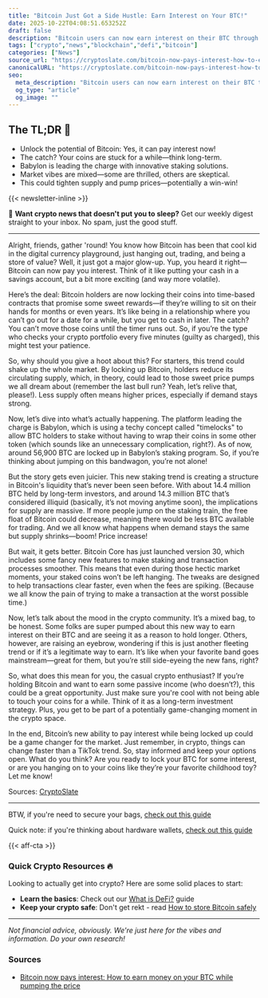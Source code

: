 ```yaml
---
title: "Bitcoin Just Got a Side Hustle: Earn Interest on Your BTC!"
date: 2025-10-22T04:08:51.653252Z
draft: false
description: "Bitcoin users can now earn interest on their BTC through staking, impacting DeFi and the market. Here's how it works!"
tags: ["crypto","news","blockchain","defi","bitcoin"]
categories: ["News"]
source_url: "https://cryptoslate.com/bitcoin-now-pays-interest-how-to-earn-money-on-your-bitcoin-while-pumping-the-price/"
canonicalURL: "https://cryptoslate.com/bitcoin-now-pays-interest-how-to-earn-money-on-your-bitcoin-while-pumping-the-price/"
seo:
  meta_description: "Bitcoin users can now earn interest on their BTC through staking, impacting DeFi and the market. Here's how it works!"
  og_type: "article"
  og_image: ""
---
```


## The TL;DR 📝

- Unlock the potential of Bitcoin: Yes, it can pay interest now!
- The catch? Your coins are stuck for a while—think long-term.
- Babylon is leading the charge with innovative staking solutions.
- Market vibes are mixed—some are thrilled, others are skeptical.
- This could tighten supply and pump prices—potentially a win-win!

{{< newsletter-inline >}}

📧 **Want crypto news that doesn't put you to sleep?** Get our weekly digest straight to your inbox. No spam, just the good stuff.

---

Alright, friends, gather 'round! You know how Bitcoin has been that cool kid in the digital currency playground, just hanging out, trading, and being a store of value? Well, it just got a major glow-up. Yup, you heard it right—Bitcoin can now pay you interest. Think of it like putting your cash in a savings account, but a bit more exciting (and way more volatile). 

Here’s the deal: Bitcoin holders are now locking their coins into time-based contracts that promise some sweet rewards—if they’re willing to sit on their hands for months or even years. It’s like being in a relationship where you can’t go out for a date for a while, but you get to cash in later. The catch? You can’t move those coins until the timer runs out. So, if you’re the type who checks your crypto portfolio every five minutes (guilty as charged), this might test your patience.

So, why should you give a hoot about this? For starters, this trend could shake up the whole market. By locking up Bitcoin, holders reduce its circulating supply, which, in theory, could lead to those sweet price pumps we all dream about (remember the last bull run? Yeah, let’s relive that, please!). Less supply often means higher prices, especially if demand stays strong. 

Now, let’s dive into what’s actually happening. The platform leading the charge is Babylon, which is using a techy concept called "timelocks" to allow BTC holders to stake without having to wrap their coins in some other token (which sounds like an unnecessary complication, right?). As of now, around 56,900 BTC are locked up in Babylon’s staking program. So, if you’re thinking about jumping on this bandwagon, you’re not alone! 

But the story gets even juicier. This new staking trend is creating a structure in Bitcoin's liquidity that’s never been seen before. With about 14.4 million BTC held by long-term investors, and around 14.3 million BTC that’s considered illiquid (basically, it’s not moving anytime soon), the implications for supply are massive. If more people jump on the staking train, the free float of Bitcoin could decrease, meaning there would be less BTC available for trading. And we all know what happens when demand stays the same but supply shrinks—boom! Price increase!

But wait, it gets better. Bitcoin Core has just launched version 30, which includes some fancy new features to make staking and transaction processes smoother. This means that even during those hectic market moments, your staked coins won’t be left hanging. The tweaks are designed to help transactions clear faster, even when the fees are spiking. (Because we all know the pain of trying to make a transaction at the worst possible time.) 

Now, let’s talk about the mood in the crypto community. It’s a mixed bag, to be honest. Some folks are super pumped about this new way to earn interest on their BTC and are seeing it as a reason to hold longer. Others, however, are raising an eyebrow, wondering if this is just another fleeting trend or if it’s a legitimate way to earn. It’s like when your favorite band goes mainstream—great for them, but you’re still side-eyeing the new fans, right? 

So, what does this mean for you, the casual crypto enthusiast? If you’re holding Bitcoin and want to earn some passive income (who doesn’t?), this could be a great opportunity. Just make sure you're cool with not being able to touch your coins for a while. Think of it as a long-term investment strategy. Plus, you get to be part of a potentially game-changing moment in the crypto space. 

In the end, Bitcoin’s new ability to pay interest while being locked up could be a game changer for the market. Just remember, in crypto, things can change faster than a TikTok trend. So, stay informed and keep your options open. What do you think? Are you ready to lock your BTC for some interest, or are you hanging on to your coins like they’re your favorite childhood toy? Let me know! 

Sources:
[CryptoSlate](https://cryptoslate.com/bitcoin-now-pays-interest-how-to-earn-money-on-your-bitcoin-while-pumping-the-price/)

---

BTW, if you're need to secure your bags, [check out this guide](/pages/how-to-store-bitcoin-safely/)

Quick note: if you're thinking about hardware wallets, [check out this guide](/pages/best-hardware-wallets/)

{{< aff-cta >}}

### Quick Crypto Resources 🔥

Looking to actually get into crypto? Here are some solid places to start:
- **Learn the basics**: Check out our [What is DeFi?](/pages/what-is-defi/) guide
- **Keep your crypto safe**: Don't get rekt - read [How to store Bitcoin safely](/pages/how-to-store-bitcoin-safely/)


---

_Not financial advice, obviously. We're just here for the vibes and information. Do your own research!_

### Sources
- [Bitcoin now pays interest: How to earn money on your BTC while pumping the price](https://cryptoslate.com/bitcoin-now-pays-interest-how-to-earn-money-on-your-bitcoin-while-pumping-the-price/)

